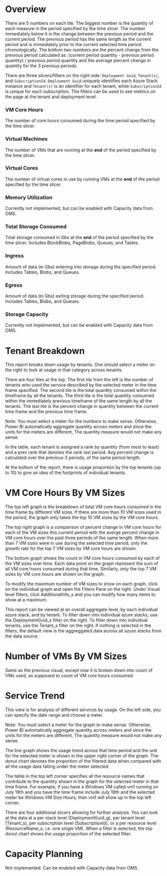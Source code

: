 # Overview

There are 5 numbers on each tile. The biggest number is the quantity of each measure in the period specified by the time slicer. The number immediately below it is the change between the previous period and the current period. The previous period has the same length as the current period and is immediately prior to the current selected time period chronologically. 
The bottom two numbers are the percent change from the previous period calculated as: 
(current period quantity - previous period quantity) / previous period quantity
and the average percent change in quantity for the 3 previous periods. 

There are three slicers/filters on the right side: `Deployment Guid`, `Tenant(s)`, and `SubscriptionId`. `Deployment Guid` uniquely identifies each Azure Stack instance and `Tenant(s)` is an identifier for each tenant, while `SubscriptionId` is unique for each subscription. The filters can be used to see metrics on the page at the tenant and deployment level. 

### VM Core Hours

The number of core hours consumed during the time period specified by the time slicer. 

### Virtual Machines

The number of VMs that are running at the **end** of the period specified by the time slicer. 

### Virtual Cores

The number of virtual cores in use by running VMs at the **end** of the period specified by the time slicer. 

### Memory Utilization

Currently not implemented, but can be enabled with Capacity data from OMS. 

### Total Storage Consumed

Total storage consumed in Gbs at the **end** of the period specified by the time slicer. Includes BlockBlobs, PageBlobs, Queues, and Tables. 

### Ingress

Amount of data (in Gbs) entering into storage during the specified period. Includes Tables, Blobs, and Queues. 

### Egress

Amount of data (in Gbs) exiting storage during the specified period. Includes Tables, Blobs, and Queues. 

### Storage Capacity

Currently not implemented, but can be enabled with Capacity data from OMS. 

# Tenant Breakdown

This report breaks down usage by tenants. One should select a meter on the right to look at usage in that category across tenants. 

There are four tiles at the top. The first tile from the left is the number of tenants who used the service described by the selected meter in the time frame specified. The second tile is the total quantity consumed within the timeframe by all the tenants. The third tile is the total quantity consumed within the immediately previous timeframe of the same length by all the tenants. The last tile is the percent change in quantity between the current time frame and the previous time frame.  

Note: You must select a meter for the numbers to make sense. Otherwise, Power BI automatically aggregate quantity across meters and since the units for the meters are different, The quantity measure would not make any sense. 

In the table, each tenant is assigned a rank by quantity (from most to least) and a prev rank that denotes the rank last period. Avg percent change is calculated over the previous 3 periods, of the same period length. 

At the bottom of the report, there is usage proportion by the top tenants (up to 10) to give an idea of the footprints of individual tenants. 

# VM Core Hours By VM Sizes

The top left graph is the breakdown of total VM core hours consumed in the time frame by different VM sizes. If there are more than 10 VM sizes used in the period, the graph only takes the top 10 VM sizes by the VM core hours. 

The top right graph is a comparison of percent change in VM core hours for each of the VM sizes this current period with the averge percent change in VM core hours over the past three periods of the same length. When more than 7 VM sizes were in use during the selected time period, only the growth rate for the top 7 VM sizes by VM core hours are shown. 

The bottom graph shows the count in VM core hours consumed by each of the VM sizes over time. Each data point on the graph represent the sum of all VM core hours consumed during that time. Similarly, only the top 7 VM sizes by VM core hours are shown on the graph. 

To modify the maximum number of VM sizes to show on each graph, click on the individual graph and open the Filters Pane on the right. Under Visual level filters, click AdditionalInfo_s and you can modify how many items to show at a maximum. 

This report can be viewed at an overall aggregate level, by each individual azure stack, and by tenant. To filter down into individual azure stacks, use the DeploymentGuid_s filter on the right. To filter down into individual tenants, use the Tenant_s filter on the right. If nothing is selected in the filters, the default view is the aggreggated data across all azure stacks from the data source. 

# Number of VMs By VM Sizes

Same as the previous visual, except now it is broken down into count of VMs used, as supposed to count of VM core hours consumed. 

# Service Trend

This view is for analysis of different services by usage. On the left side, you can specify the date range and choose a meter. 

Note: You must select a meter for the graph to make sense. Otherwise, Power BI automatically aggregate quantity across meters and since the units for the meters are different, The quantity measure would not make any sense. 

The line graph shows the usage trend across that time period and the unit for the selected meter is shown in the upper right corner of the graph. The donut chart denotes the proportion of the filtered data when compared with all the usage data falling under the meter selected. 

The table in the top left corner specifies all the resource names that contribute to the quantity shown in the graph for the selected meter in that time frame. For example, if you have a Windows VM called vm1 running on July 19th and you have the time frame include July 19th and the selected meter be Windows VM Size Hours, then vm1 will show up in the top left corner. 

There are four additional slicers allowing for further analysis. You can look at the data at a per stack level (DeploymentGuid_g), per tenant level (Tenant_s), per subscription level (SubscriptionId), or a per resource level (ResourceName_s, i.e. one single VM). When a filter is selected, the top donut chart shows the usage proportion of the selected filter. 

# Capacity Planning

Not implemented. Can be enabled with Capacity data from OMS. 
